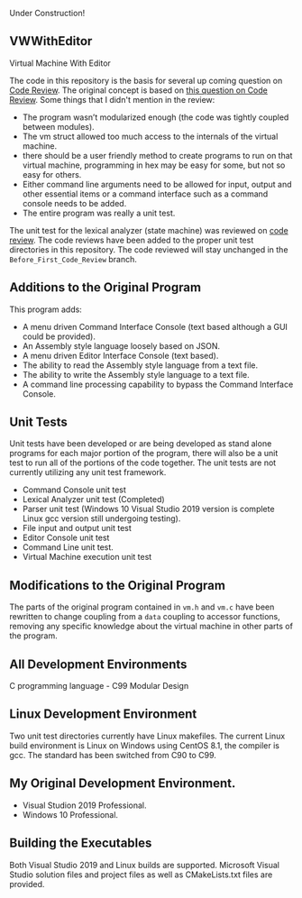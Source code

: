 Under Construction!

## VWWithEditor
Virtual Machine With Editor

The code in this repository is the basis for several up coming question on [Code Review](https://codereview.stackexchange.com/). The original concept is based on [this question on Code Review](https://codereview.stackexchange.com/questions/244566/an-attempt-at-a-toy-vm). Some things that I didn't mention in the review:  
 - The program wasn’t modularized enough (the code was tightly coupled between modules).  
 - The vm struct allowed too much access to the internals of the virtual machine.  
 - there should be a user friendly method to create programs to run on that virtual machine, programming in hex may be easy for some, but not so easy for others.
 - Either command line arguments need to be allowed for input, output and other essential items or a command interface such as a command console needs to be added.
 - The entire program was really a unit test.

The unit test for the lexical analyzer (state machine) was reviewed on [code review](https://codereview.stackexchange.com/questions/248559/hand-coded-state-driven-lexical-analyzer-in-c-with-unit-test-part-a). The code reviews have been added to the proper unit test directories in this repository. The code reviewed will stay unchanged in the `Before_First_Code_Review` branch.

## Additions to the Original Program  
This program adds:  
 - A menu driven Command Interface Console (text based although a GUI could be provided).  
 - An Assembly style language loosely based on JSON.  
 - A menu driven Editor Interface Console (text based).  
 - The ability to read the Assembly style language from a text file.  
 - The ability to write the Assembly style language to a text file.  
 - A command line processing capability to bypass the Command Interface Console.  

## Unit Tests  
Unit tests have been developed or are being developed as stand alone programs for each major portion of the program, there will also be a unit test to run all of the portions of the code together. The unit tests are not currently utilizing any unit test framework.  
 - Command Console unit test  
 - Lexical Analyzer unit test (Completed)  
 - Parser unit test (Windows 10 Visual Studio 2019 version is complete Linux gcc version still undergoing testing).  
 - File input and output unit test
 - Editor Console unit test
 - Command Line unit test.  
 - Virtual Machine execution unit test

## Modifications to the Original Program  
The parts of the original program contained in `vm.h` and `vm.c` have been rewritten to change coupling from a `data` coupling to accessor functions, removing any specific knowledge about the virtual machine in other parts of the program. 

## All Development Environments
C programming language - C99
Modular Design

## Linux Development Environment
Two unit test directories currently have Linux makefiles. The current Linux build environment is Linux on Windows using CentOS 8.1, the compiler is gcc. The standard has been switched from C90 to C99.

## My Original Development Environment.
 - Visual Studion 2019 Professional.  
 - Windows 10 Professional.  

## Building the Executables
Both Visual Studio 2019 and Linux builds are supported. Microsoft Visual Studio solution files and project files as well as CMakeLists.txt files are provided.

